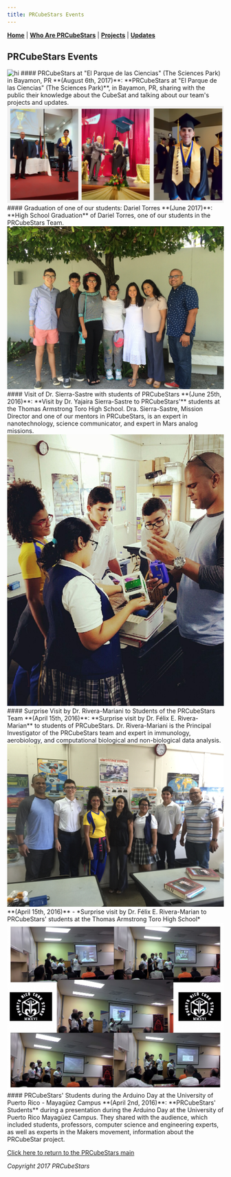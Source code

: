 ```yaml
---
title: PRCubeStars Events
---  
```



[**Home**](https://friveramariani.github.io/PRCubeStars/) | [**Who Are PRCubeStars**](https://friveramariani.github.io/PRCubeStars/about) | [**Projects**](https://friveramariani.github.io/PRCubeStars/projects) | [**Updates**](https://friveramariani.github.io/PRCubeStars/updates) 

## PRCubeStars Events


<img src="Images/Video-ParqueDeLasCiencias.jpg" alt="hi" class="inline"/> 
#### PRCubeStars at "El Parque de las Ciencias" (The Sciences Park) in Bayamon, PR
**(August 6th, 2017)**: **PRCubeStars at "El Parque de las Ciencias" (The Sciences Park)**, in Bayamon, PR, sharing with the public their knowledge about the CubeSat and talking about our team's projects and updates. 


<img src="Images/Dariel-Graduation.jpg" alt="hi" class="inline"/> 
#### Graduation of one of our students: Dariel Torres
**(June 2017)**: **High School Graduation** of Dariel Torres, one of our students in the PRCubeStars Team.



<img src="Images/IMG-2166.JPG" alt="hi" class="inline"/>
#### Visit of Dr. Sierra-Sastre with students of PRCubeStars
**(June 25th, 2016)**: **Visit by Dr. Yajaira Sierra-Sastre to PRCubeStars'** students at the Thomas Armstrong Toro High School. Dra. Sierra-Sastre, Mission Director and one of our mentors in PRCubeStars, is an expert in nanotechnology, science communicator, and expert in Mars analog missions. 




<img src="Images/IMG-3060.JPG" alt="hi" class="inline"/>
#### Surprise Visit by Dr. Rivera-Mariani to Students of the PRCubeStars Team
**(April 15th, 2016)**: **Surprise visit by Dr. Félix E. Rivera-Marian** to students of PRCubeStars. Dr. Rivera-Mariani is the Principal Investigator of the PRCubeStars team and expert in immunology, aerobiology, and computational biological and non-biological data analysis. 



<img src="Images/IMG-3059.JPG" alt="hi" class="inline"/>
**(April 15th, 2016)** - *Surprise visit by Dr. Félix E. Rivera-Marian to PRCubeStars' students at the Thomas Armstrong Toro High School*



<img src="Images/Presentation-PRCubeStars-1.jpg" alt="hi" class="inline"/>
#### PRCubeStars' Students during the Arduino Day at the University of Puerto Rico - Mayagüez Campus
**(April 2nd, 2016)**: **PRCubeStars' Students** during a presentation during the Arduino Day at the University of Puerto Rico Mayagüez Campus. They shared with the audience, which included students, professors, computer science and engineering experts, as well as experts in the Makers movement, information about the PRCubeStar project. 

<script>
  (function(i,s,o,g,r,a,m){i['GoogleAnalyticsObject']=r;i[r]=i[r]||function(){
  (i[r].q=i[r].q||[]).push(arguments)},i[r].l=1*new Date();a=s.createElement(o),
  m=s.getElementsByTagName(o)[0];a.async=1;a.src=g;m.parentNode.insertBefore(a,m)
  })(window,document,'script','https://www.google-analytics.com/analytics.js','ga');

  ga('create', 'UA-103557590-2', 'auto');
  ga('send', 'pageview');

</script>

[Click here to return to the PRCubeStars main](https://friveramariani.github.io/PRCubeStars/)

*Copyright 2017 PRCubeStars*
